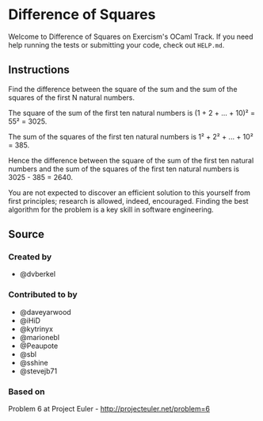 # Difference of Squares

Welcome to Difference of Squares on Exercism's OCaml Track.
If you need help running the tests or submitting your code, check out `HELP.md`.

## Instructions

Find the difference between the square of the sum and the sum of the squares of the first N natural numbers.

The square of the sum of the first ten natural numbers is
(1 + 2 + ... + 10)² = 55² = 3025.

The sum of the squares of the first ten natural numbers is
1² + 2² + ... + 10² = 385.

Hence the difference between the square of the sum of the first
ten natural numbers and the sum of the squares of the first ten
natural numbers is 3025 - 385 = 2640.

You are not expected to discover an efficient solution to this yourself from
first principles; research is allowed, indeed, encouraged. Finding the best
algorithm for the problem is a key skill in software engineering.

## Source

### Created by

- @dvberkel

### Contributed to by

- @daveyarwood
- @iHiD
- @kytrinyx
- @marionebl
- @Peaupote
- @sbl
- @sshine
- @stevejb71

### Based on

Problem 6 at Project Euler - http://projecteuler.net/problem=6